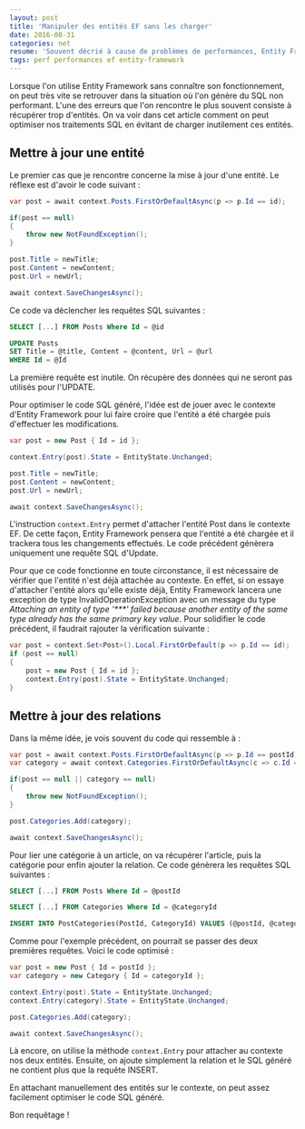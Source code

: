 ```yaml
---
layout: post
title: 'Manipuler des entités EF sans les charger'
date: 2016-08-31
categories: net
resume: 'Souvent décrié à cause de problèmes de performances, Entity Framework peut se réveler très véloce si l''on sait correctement l''utiliser. Voyons comment manipuler des entités sans les charger.'
tags: perf performances ef entity-framework
---
```

Lorsque l'on utilise Entity Framework sans conna&icirc;tre son fonctionnement, on peut très vite se retrouver dans la situation où l'on génère du SQL non performant. L'une des erreurs que l'on rencontre le plus souvent consiste à récupérer trop d'entités. On va voir dans cet article comment on peut optimiser nos traitements SQL en évitant de charger inutilement ces entités.

## Mettre à jour une entité

Le premier cas que je rencontre concerne la mise à jour d'une entité. Le réflexe est d'avoir le code suivant :

```csharp
var post = await context.Posts.FirstOrDefaultAsync(p => p.Id == id);

if(post == null) 
{
    throw new NotFoundException();
}

post.Title = newTitle;
post.Content = newContent;
post.Url = newUrl;

await context.SaveChangesAsync();
```

Ce code va déclencher les requêtes SQL suivantes :

```sql
SELECT [...] FROM Posts Where Id = @id

UPDATE Posts
SET Title = @title, Content = @content, Url = @url
WHERE Id = @Id
```
La première requête est inutile. On récupère des données qui ne seront pas utilisés pour l'UPDATE.

Pour optimiser le code SQL généré, l'idée est de jouer avec le contexte d'Entity Framework pour lui faire croire que l'entité a été chargée puis d'effectuer les modifications.

```csharp
var post = new Post { Id = id };

context.Entry(post).State = EntityState.Unchanged;

post.Title = newTitle;
post.Content = newContent;
post.Url = newUrl;

await context.SaveChangesAsync();
```
L'instruction `context.Entry` permet d'attacher l'entité Post dans le contexte EF. De cette façon, Entity Framework pensera que l'entité a été chargée et il trackera tous les changements effectués. Le code précédent génèrera uniquement une requête SQL d'Update.

Pour que ce code fonctionne en toute circonstance, il est nécessaire de vérifier que l'entité n'est déjà attachée au contexte. En effet, si on essaye d'attacher l'entité alors qu'elle existe déjà, Entity Framework lancera une exception de type InvalidOperationException avec un message du type _Attaching an entity of type '***' failed because another entity of the same type already has the same primary key value_. Pour solidifier le code précédent, il faudrait rajouter la vérification suivante :

```csharp
var post = context.Set<Post>().Local.FirstOrDefault(p => p.Id == id);
if (post == null)
{
    post = new Post { Id = id };
    context.Entry(post).State = EntityState.Unchanged;
}
```

## Mettre à jour des relations

Dans la même idée, je vois souvent du code qui ressemble à :

```csharp
var post = await context.Posts.FirstOrDefaultAsync(p => p.Id == postId);
var category = await context.Categories.FirstOrDefaultAsync(c => c.Id == categoryId);

if(post == null || category == null) 
{
    throw new NotFoundException();
}

post.Categories.Add(category);

await context.SaveChangesAsync();
```

Pour lier une catégorie à un article, on va récupérer l'article, puis la catégorie pour enfin ajouter la relation. Ce code génèrera les requêtes SQL suivantes :

```sql
SELECT [...] FROM Posts Where Id = @postId

SELECT [...] FROM Categories Where Id = @categoryId

INSERT INTO PostCategories(PostId, CategoryId) VALUES (@postId, @categoryId)
```

Comme pour l'exemple précédent, on pourrait se passer des deux premières requêtes. Voici le code optimisé :

```csharp
var post = new Post { Id = postId };
var category = new Category { Id = categoryId };

context.Entry(post).State = EntityState.Unchanged;
context.Entry(category).State = EntityState.Unchanged;

post.Categories.Add(category);

await context.SaveChangesAsync();
```

Là encore, on utilise la méthode `context.Entry` pour attacher au contexte nos deux entités. Ensuite, on ajoute simplement la relation et le SQL généré ne contient plus que la requête INSERT.

En attachant manuellement des entités sur le contexte, on peut assez facilement optimiser le code SQL généré.

Bon requêtage !

